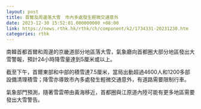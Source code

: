 ```yaml
---
layout: post
title: 首爾及周邊落大雪　市內多處發生輕微交通意外
date: 2023-12-30 15:52:01.000000000 +08:00
link: https://news.rthk.hk/rthk/ch/component/k2/1734331-20231230.htm
categories: rthk
---
```


南韓首都首爾和周邊的京畿道部分地區落大雪，氣象廳向首都圈大部分地區發出大雪警報，預計24小時降雪量達到5厘米或以上。

截至下午，首爾東部和中部的積雪達7.5厘米，當局出動超過4600人和1200多部設備清理積雪；降雪亦導致市內多處發生輕微交通意外，有道路需要限制行車。

氣象部門預測，隨著雪雲帶由黃海移近，首都圈與江原道內陸可能有更多地區需要發出大雪警告。
